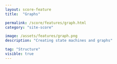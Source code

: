 ```yaml
---
layout: score-feature
title:  "Graphs"

permalink: /score/features/graph.html
category: "site-score"

image: /assets/features/graph.png
description: "Creating state machines and graphs"

tag: "Structure"
visible: true
---
```

